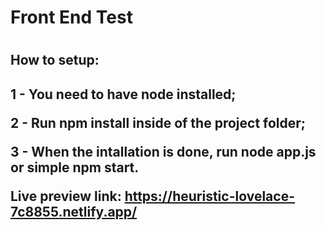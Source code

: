 <h1>Front End Test<h1>

<h2>How to setup:<h2>
<p>1 - You need to have node installed;</p>
<p>2 - Run npm install inside of the project folder;</p>
<p>3 - When the intallation is done, run node app.js or simple npm start.</p>

 <span>Live preview link: https://heuristic-lovelace-7c8855.netlify.app/</span>
